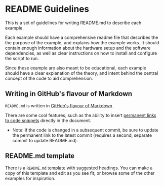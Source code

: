 # README Guidelines

This is a set of guidelines for writing README.md to describe each example.

Each example should have a comprehensive readme file that describes the
the purpose of the example, and explains how the example works.
It should contain enough information about the hardware setup
and the software dependencies, as well as clear instructions on how to install
and configure the script to run.

Since these example are also meant to be educational, each example should have a clear
explanation of the theory, and intent behind the central concept of the code to aid comprehension.

## Writing in GitHub's flavour of Markdown

`README.md` is written in [GitHub's flavour of Markdown](https://docs.github.com/en/get-started/writing-on-github/getting-started-with-writing-and-formatting-on-github/basic-writing-and-formatting-syntax).

There are some cool features, such as the ability to insert [permanent links to code snippets](https://docs.github.com/en/get-started/writing-on-github/working-with-advanced-formatting/creating-a-permanent-link-to-a-code-snippet)
directly in the document.

- Note: if the code is changed in a subsequent commit, be sure to update the permanent link to the latest commit
(requires a second, separate commit to update README.md).

## README.md template

There is a [`README.md` template](../src/_template/README.md) with suggested headings.
You can make a copy of this template and edit as you see fit,
or browse some of the other examples for inspiration.
